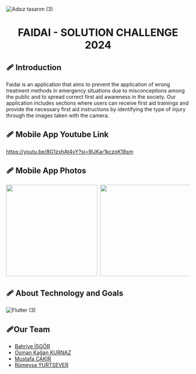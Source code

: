 ![Adsız tasarım (3)](https://github.com/Bhryee/faidai/assets/122686947/7b00e536-bdda-40fb-b8ff-958ab306d5a7)

# <h1 align="center">FAIDAI - SOLUTION CHALLENGE 2024</h1>

## 🩹 Introduction
Faidai is an application that aims to prevent the application of wrong treatment methods in emergency situations due to misconceptions among the public and to spread correct first aid awareness in the society. Our application includes sections where users can receive first aid trainings and provide the necessary first aid instructions by identifying the type of injury through the images taken with the camera.

## 🩹 Mobile App Youtube Link
https://youtu.be/8G1zxhAt4vY?si=9lJKar1kczoK18sm

## 🩹 Mobile App Photos
<pre>
<img src="https://github.com/Bhryee/faidai/assets/122686947/fd17aa16-ff6b-4914-bd58-758b670cafc7" width="250"> <img src="https://github.com/Bhryee/faidai/assets/122686947/74ba576a-7a78-4c71-991b-73d731ea9c93" width="250"> <img src="https://github.com/Bhryee/faidai/assets/122686947/92f704f0-4408-4677-aa93-e1b6f3030519" width="250"> <img src="https://github.com/Bhryee/faidai/assets/122686947/c4a94574-17b8-45e0-8ac9-1e16341865ac" width="250"> <img src="https://github.com/Bhryee/faidai/assets/122686947/f1a6f7aa-6538-41bf-886a-9af1e5f275cc" width="250"> <img src="https://github.com/Bhryee/faidai/assets/122686947/16459f48-dcf5-4f5a-8928-b8e81a5bd0a2" width="250"> 
</pre>




## 🩹 About Technology and Goals
![Flutter (3)](https://github.com/Bhryee/faidai/assets/122686947/51c0e9e6-3489-444b-9aa0-73d143f1817a)


## 🩹Our Team
- [Bahriye İŞGÖR](https://github.com/Bhryee)
- [Osman Kağan KURNAZ](https://github.com/osmankagankurnaz)
- [Mustafa ÇAKIR](https://github.com/cakirmustafa35)
- [Rümeysa YURTSEVER](https://github.com/rumeysayrtsvr)
